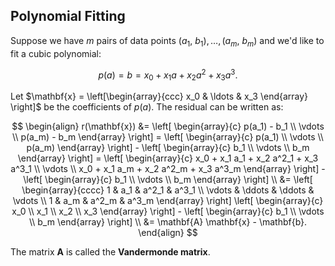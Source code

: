 ## Polynomial Fitting

Suppose we have $m$ pairs of data points $(a_1, \ b_1), \ldots, (a_m, \ b_m)$ and we'd like to fit a cubic polynomial:

$$
p(a) = b = x_0 + x_1 a + x_2 a^2 + x_3 a^3.
$$

Let $\mathbf{x} = \left[\begin{array}{ccc} x_0 & \ldots & x_3 \end{array} \right]$ be the coefficients of $p(a)$. The residual can be written as:

$$
\begin{align}
r(\mathbf{x}) &= 
\left[
\begin{array}{c}
p(a_1) - b_1 \\
\vdots \\
p(a_m) - b_m
\end{array}
\right] = 
\left[
\begin{array}{c}
p(a_1) \\
\vdots \\
p(a_m)
\end{array}
\right] - 
\left[
\begin{array}{c}
b_1 \\
\vdots \\
b_m
\end{array}
\right] = 
\left[
\begin{array}{c}
x_0 + x_1 a_1 + x_2 a^2_1 + x_3 a^3_1 \\
\vdots \\
x_0 + x_1 a_m + x_2 a^2_m + x_3 a^3_m
\end{array}
\right] - 
\left[
\begin{array}{c}
b_1 \\
\vdots \\
b_m
\end{array}
\right] \\ 
&= 
\left[
\begin{array}{cccc}
1 & a_1 & a^2_1 & a^3_1 \\
\vdots & \ddots & \ddots & \vdots \\
1 & a_m & a^2_m & a^3_m
\end{array}
\right]
\left[
\begin{array}{c}
x_0 \\
x_1 \\
x_2 \\
x_3
\end{array}
\right] - 
\left[
\begin{array}{c}
b_1 \\
\vdots \\
b_m
\end{array}
\right] \\
&= \mathbf{A} \mathbf{x} - \mathbf{b}.
\end{align}
$$

The matrix $\mathbf{A}$ is called the **Vandermonde matrix**.